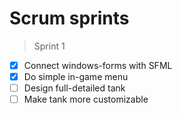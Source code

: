 # Scrum sprints
> Sprint 1

- [x] Connect windows-forms with SFML
- [x] Do simple in-game menu 
- [ ] Design full-detailed tank
- [ ] Make tank more customizable
